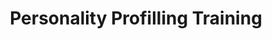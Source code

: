 ---
layout:   certificate
title:    "Personality Profilling Training"
slug:     personality-profilling
category: miscellaneous
issuer:   "Magister Manajemen Universitas Telkom"
---